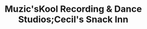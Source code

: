 ---
title: "Muzic'sKool Recording & Dance Studios;Cecil's Snack Inn"
url: /davao-city/muzicskool-recording-and-dance-studios-cecils-snack-inn/
shop: music
---